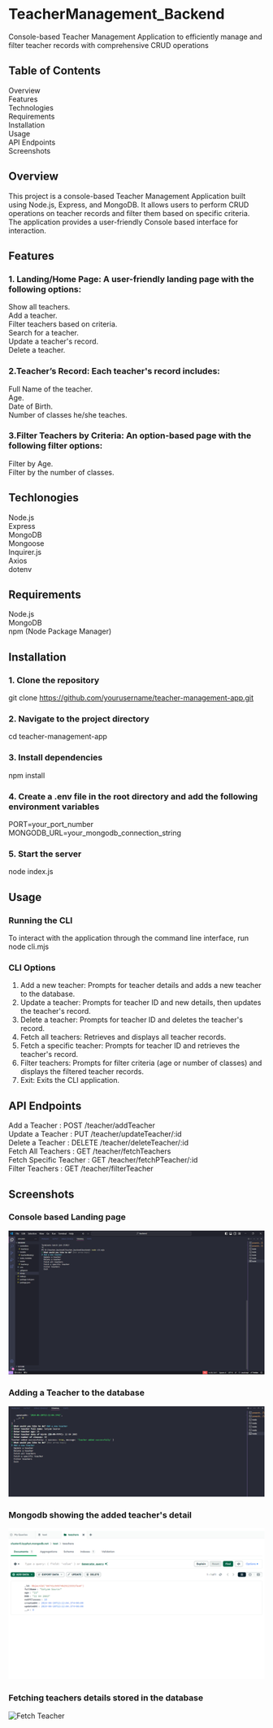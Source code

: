# TeacherManagement_Backend
Console-based Teacher Management Application to efficiently manage and filter teacher records with comprehensive CRUD operations

## Table of Contents
Overview<br/>
Features<br/>
Technologies<br/>
Requirements<br/>
Installation<br/>
Usage<br/>
API Endpoints<br/>
Screenshots<br/>

## Overview
This project is a console-based Teacher Management Application built using Node.js, Express, and MongoDB. It allows users to perform CRUD operations on teacher records and filter them based on specific criteria. The application provides a user-friendly Console based interface for interaction.

## Features
### 1. Landing/Home Page: A user-friendly landing page with the following options:<br/>

Show all teachers.<br/>
Add a teacher.<br/>
Filter teachers based on criteria.<br/>
Search for a teacher.<br/>
Update a teacher's record.<br/>
Delete a teacher.<br/>

### 2.Teacher’s Record: Each teacher's record includes:<br/>
Full Name of the teacher.<br/>
Age.<br/>
Date of Birth.<br/>
Number of classes he/she teaches.<br/>

### 3.Filter Teachers by Criteria: An option-based page with the following filter options:<br/>
Filter by Age.<br/>
Filter by the number of classes.<br/>

## Techlonogies<br/>
Node.js<br/>
Express<br/>
MongoDB<br/>
Mongoose<br/>
Inquirer.js<br/>
Axios<br/>
dotenv<br/>

## Requirements<br/>
Node.js<br/>
MongoDB<br/>
npm (Node Package Manager)<br/>

## Installation<br/>
### 1. Clone the repository<br/>
git clone https://github.com/yourusername/teacher-management-app.git<br/>
### 2. Navigate to the project directory<br/>
cd teacher-management-app<br/>
### 3. Install dependencies<br/>
npm install<br/>
### 4. Create a .env file in the root directory and add the following environment variables<br/>
PORT=your_port_number<br/>
MONGODB_URL=your_mongodb_connection_string<br/>
### 5. Start the server<br/>
node index.js<br/>

## Usage<br/>
### Running the CLI<br/>
To interact with the application through the command line interface, run<br/>
node cli.mjs<br/>
### CLI Options<br/>
1. Add a new teacher: Prompts for teacher details and adds a new teacher to the database.<br/>
2. Update a teacher: Prompts for teacher ID and new details, then updates the teacher's record.<br/>
3. Delete a teacher: Prompts for teacher ID and deletes the teacher's record.<br/>
4. Fetch all teachers: Retrieves and displays all teacher records.<br/>
5. Fetch a specific teacher: Prompts for teacher ID and retrieves the teacher's record.<br/>
6. Filter teachers: Prompts for filter criteria (age or number of classes) and displays the filtered teacher records.<br/>
7. Exit: Exits the CLI application.<br/>

## API Endpoints<br/>
Add a Teacher : POST /teacher/addTeacher<br/>
Update a Teacher : PUT /teacher/updateTeacher/:id<br/>
Delete a Teacher : DELETE /teacher/deleteTeacher/:id <br/>
Fetch All Teachers : GET /teacher/fetchTeachers<br/>
Fetch Specific Teacher : GET /teacher/fetchPTeacher/:id<br/>
Filter Teachers : GET /teacher/filterTeacher<br/>

## Screenshots<br/>
### Console based Landing page<br/>
![Console Based Landing Page](https://raw.githubusercontent.com/iamsatyamsaurav/Teacher_Mgmt_Backend/main/console_based_interface.png)
<br/>
### Adding a Teacher to the database<br/>
![Add Teacher](https://raw.githubusercontent.com/iamsatyamsaurav/Teacher_Mgmt_Backend/main/add_teacher.png)
<br/>
### Mongodb showing the added teacher's detail<br/>
![MongoDB Add](https://raw.githubusercontent.com/iamsatyamsaurav/Teacher_Mgmt_Backend/main/mongodb_add.png)
<br/>
### Fetching teachers details stored in the database<br/>
![Fetch Teacher](https://raw.githubusercontent.com/iamsatyamsaurav/TeacherManagement_Backend/main/fetch_teacher.png)
